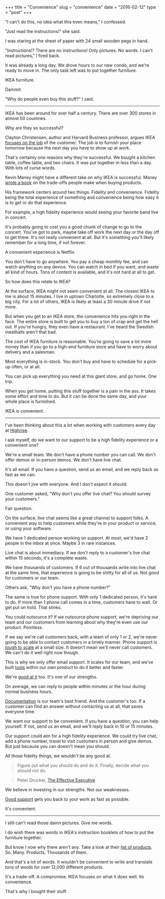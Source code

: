 +++
title = "Convenience"
slug = "convenience"
date = "2016-02-12"
type = "post"
+++ 

"I can't do this, no idea what this even means," I confessed. 

"Just read the instructions!" she said. 

I was staring at the sheet of paper with 24 small wooden pegs in hand.

"Instructions!? There are no instructions! Only pictures. No words. I can't read pictures," I fired back. 

It was already a long day. We drove hours to our new condo, and we're ready to move in. The only task left was to put together furniture. 

IKEA furniture. 

Dammit. 

"Why do people even buy this stuff?" I said. 

* * * 

IKEA has been around for over half a century. There are over 300 stores in almost 50 countries. 

Why are they so successful? 

Clayton Christensen, author and Harvard Business professor, argues IKEA [focuses on the job](https://www.christenseninstitute.org/blog/satisfying-the-patients-jobs-to-be-done/) of the customer. The job is to furnish your place tomorrow because the next day you have to show up at work. 

That's certainly one reasons why they're successful. We bought a kitchen table, coffee table, and two chairs. It was put together in less than a day. With lots of curse words. 

Kevin Maney might have a different take on why IKEA is successful. Maney [wrote a book](http://www.amazon.com/Trade-Off-Some-Things-Catch-Others/dp/0385525958/?tag=mmr-support-20) on the trade-offs people make when buying products. 

His framework centers around two things. Fidelity and convenience. 
Fidelity being the total experience of something and convenience being how easy it is to get or do that experience.

For example, a high fidelity experience would seeing your favorite band live in concert. 

It's probably going to cost you a good chunk of change to go to the concert. You've got to park, maybe take off work the next day or the day off to get there. It's not really convenient at all. But it's something you'll likely remember for a long time, if not forever. 

A convenient experience is Netflix. 

You don't have to go anywhere. You pay a cheap monthly fee, and can watch anything on any device. You can watch in bed if you want, and waste all kind of hours. Tons of content is available, and it's not hard at all to get. 

So how does this relate to IKEA? 

At the surface, IKEA might not seem convenient at all. The closest IKEA to me is about 15 minutes. I live in uptown Charlotte, so extremely close to a big city. For a lot of others, IKEA is likely at least a 30 minute drive if not more. 

But when you get to an IKEA store, the convenience hits you right in the face. The entire store is built to get you to buy a ton of crap and get the hell out. If you're hungry, they even have a restaurant. I've heard the Swedish meatballs aren't that bad. 

The cost of IKEA furniture is reasonable. You're going to save a lot more money than if you go to a high-end furniture store and have to worry about delivery and a salesman. 

Most everything is in-stock. You don't buy and have to schedule for a pick-up often, or at all. 

You can pick up everything you need at this giant store, and go home. One trip. 

When you get home, putting this stuff together is a pain in the ass. It takes some effort and time to do. But it can be done the same day, and your whole place is furnished. 

IKEA is convenient. 

* * * 

I've been thinking about this a lot when working with customers every day at [Highrise](https://highrisehq.com/). 

I ask myself, do we want to our support to be a high fidelity experience or a convenient one? 

We're a small team. We don't have a phone number you can call. We don't offer demos or in-person demos. We don't have live chat. 

It's all email. If you have a question, send us an email, and we reply back as fast as we can. 

This doesn't jive with everyone. And I don't expect it should. 

One customer asked, "Why don't you offer live chat? You should survey your customers." 

Fair question. 

On the surface, live chat seems like a great channel to support folks. A convenient way to help customers while they're in your product or service, or using your software. 

We have 1 dedicated person working on support. At most, we'd have 2 people in the inbox at once. Maybe 3 in rare instances. 

Live chat is about immediacy. If we don't reply to a customer's live chat within 15 seconds, it's a complete waste. 

We have thousands of customers. If 6 out of thousands write into live chat at the same time, that experience is going to be shitty for all of us. Not good for customers or our team. 

Others ask, "Why don't you have a phone number?"

The same is true for phone support. With only 1 dedicated person, it's hard to do. If more than 1 phone call comes in a time, customers have to wait. Or get put on hold. That stinks. 

You could outsource it? If we outsource phone support, we're depriving our team and our customers from learning about why they're even use our product. Pointless. 

If we say we're call customers back, with a team of only 1 or 2, we're never going to be able to contact customers in a timely manner. Phone support is [tough to scale](http://wistia.com/blog/scaling-support-why-we-removed-our-phone-number-from-our-website) at a small size. It doesn't mean we'll never call customers. We can't do it well right now though. 

This is why we only offer email support. It scales for our team, and we've built [tools](https://help.highrisehq.com/email/good-morning/) within our own product to do it better and faster. 

We're [good at it](https://twitter.com/maxshelley/status/662639206095822848) too. It's one of our strengths.

On average, we can reply to people within minutes or the hour during normal business hours. 

[Documentation](https://help.highrisehq.com/) is our team's best friend. And the customer's too. If a customer can find an answer without contacting us at all, that saves everyone time. 

We want our support to be convenient. If you have a question, you can help yourself. If not, send us an email, and we'll reply back in 10 or 15 minutes. 

Our support could aim for a high fidelity experience. We could try live chat, add a phone number, travel to visit customers in person and give demos. But just because you can doesn't mean you should. 

All those fidelity things, we wouldn't be any good at. 

> Figure out what you should do and do it. Finally, decide what you should not do.

> Peter Drucker, [The Effective Executive](http://www.amazon.com/The-Effective-Executive-Definitive-Harperbusiness/dp/0060833459) 

We believe in investing in our strengths. Not our weaknesses. 

[Good support](https://www.youtube.com/watch?v=Z1NpuKnuDyA&feature=youtu.be&t=42m25s) gets you back to your work as fast as possible. 

It's convenient. 

* * *

I still can't read those damn pictures. Give me words. 

I do wish there was words in IKEA's instruction booklets of how to put the furniture together. 

But know I now why there aren't any. Take a look at their [list of products](http://www.ikea.com/us/en/catalog/productsaz/0/). So. Many. Products. Thousands of them. 

And that's a lot of words. It wouldn't be convenient to write and translate tons of words for over 12,000 different products. 

It's a trade-off. A compromise. IKEA focuses on what it does well. Its convenience. 

That's why I bought their stuff. 